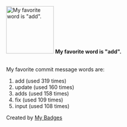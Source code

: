 <img src="https://my-badges.github.io/my-badges/favorite-word.png" alt="My favorite word is &quot;add&quot;." title="My favorite word is &quot;add&quot;." width="128">
<strong>My favorite word is &quot;add&quot;.</strong>
<br><br>

My favorite commit message words are:

1. add (used 319 times)
2. update (used 160 times)
3. adds (used 158 times)
4. fix (used 109 times)
5. input (used 108 times)


Created by <a href="https://github.com/my-badges/my-badges">My Badges</a>